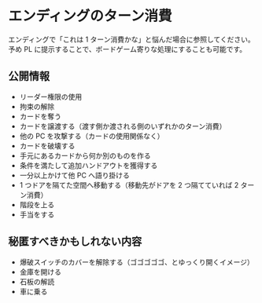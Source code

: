 # エンディングのターン消費

エンディングで「これは 1 ターン消費かな」と悩んだ場合に参照してください。
予め PL に提示することで、ボードゲーム寄りな処理にすることも可能です。

## 公開情報

- リーダー権限の使用
- 拘束の解除
- カードを奪う
- カードを譲渡する（渡す側か渡される側のいずれかのターン消費）
- 他の PC を攻撃する（カードの使用関係なく）
- カードを破壊する
- 手元にあるカードから何か別のものを作る
- 条件を満たして追加ハンドアウトを獲得する
- 一分以上かけて他 PC へ語り掛ける
- 1 つドアを隔てた空間へ移動する（移動先がドアを 2 つ隔てていれば 2 ターン消費）
- 階段を上る
- 手当をする

## 秘匿すべきかもしれない内容

- 爆破スイッチのカバーを解除する（ゴゴゴゴゴ、とゆっくり開くイメージ）
- 金庫を開ける
- 石板の解読
- 車に乗る
